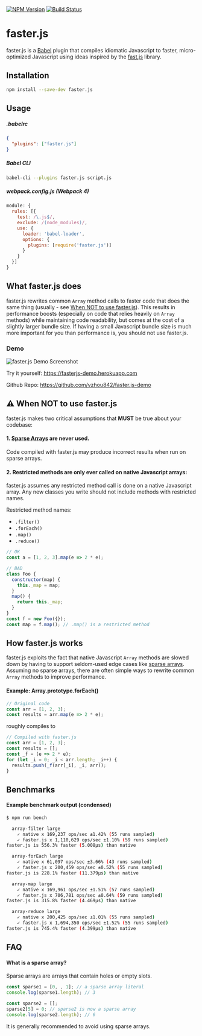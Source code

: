 [![NPM Version](https://img.shields.io/npm/v/faster.js.svg)](https://www.npmjs.com/package/faster.js)
[![Build Status](https://travis-ci.org/vzhou842/faster.js.svg?branch=master)](https://travis-ci.org/vzhou842/faster.js)

# faster.js

faster.js is a [Babel](https://babeljs.io/) plugin that compiles idiomatic Javascript to faster, micro-optimized Javascript using ideas inspired by the [fast.js](https://github.com/codemix/fast.js) library.

## Installation
```bash
npm install --save-dev faster.js
```

## Usage

##### .babelrc
```json
{
  "plugins": ["faster.js"]
}
```

##### Babel CLI
```bash
babel-cli --plugins faster.js script.js
```

##### webpack.config.js (Webpack 4)
```js
module: {
  rules: [{
    test: /\.js$/,
    exclude: /(node_modules)/,
    use: {
      loader: 'babel-loader',
      options: {
        plugins: [require('faster.js')]
      }
    }
  }]
}
```

## What faster.js does

faster.js rewrites common `Array` method calls to faster code that does the same thing (usually - see [When NOT to use faster.js](#warning-when-not-to-use-fasterjs)). This results in performance boosts (especially on code that relies heavily on `Array` methods) while maintaining code readability, but comes at the cost of a slightly larger bundle size. If having a small Javascript bundle size is much more important for you than performance is, you should not use faster.js.

### Demo
![faster.js Demo Screenshot](https://fasterjs-demo.herokuapp.com/img/screenshot.png)

Try it yourself: https://fasterjs-demo.herokuapp.com

Github Repo: https://github.com/vzhou842/faster.js-demo

## :warning: When NOT to use faster.js

faster.js makes two critical assumptions that **MUST** be true about your codebase:

#### 1. [Sparse Arrays](#what-is-a-sparse-array) are never used.
Code compiled with faster.js may produce incorrect results when run on sparse arrays.

#### 2. Restricted methods are only ever called on native Javascript arrays:
faster.js assumes any restricted method call is done on a native Javascript array. Any new classes you write should not include methods with restricted names.

Restricted method names:
- `.filter()`
- `.forEach()`
- `.map()`
- `.reduce()`

```js
// OK
const a = [1, 2, 3].map(e => 2 * e);

// BAD
class Foo {
  constructor(map) {
    this._map = map;
  }
  map() {
    return this._map;
  }
}
const f = new Foo({});
const map = f.map(); // .map() is a restricted method
```

## How faster.js works
faster.js exploits the fact that native Javascript `Array` methods are slowed down by having to support seldom-used edge cases like [sparse arrays](#what-is-a-sparse-array). Assuming no sparse arrays, there are often simple ways to rewrite common `Array` methods to improve performance.

#### Example: Array.prototype.forEach()

```js
// Original code
const arr = [1, 2, 3];
const results = arr.map(e => 2 * e);
```

roughly compiles to

```js
// Compiled with faster.js
const arr = [1, 2, 3];
const results = [];
const _f = (e => 2 * e);
for (let _i = 0; _i < arr.length; _i++) {
  results.push(_f(arr[_i], _i, arr));
}
```

## Benchmarks

#### Example benchmark output (condensed)
```bash
$ npm run bench

  array-filter large
    ✓ native x 169,237 ops/sec ±1.42% (55 runs sampled)
    ✓ faster.js x 1,110,629 ops/sec ±1.10% (59 runs sampled)
faster.js is 556.3% faster (5.008μs) than native

  array-forEach large
    ✓ native x 61,097 ops/sec ±3.66% (43 runs sampled)
    ✓ faster.js x 200,459 ops/sec ±0.52% (55 runs sampled)
faster.js is 228.1% faster (11.379μs) than native

  array-map large
    ✓ native x 169,961 ops/sec ±1.51% (57 runs sampled)
    ✓ faster.js x 706,781 ops/sec ±0.64% (59 runs sampled)
faster.js is 315.8% faster (4.469μs) than native

  array-reduce large
    ✓ native x 200,425 ops/sec ±1.01% (55 runs sampled)
    ✓ faster.js x 1,694,350 ops/sec ±1.52% (55 runs sampled)
faster.js is 745.4% faster (4.399μs) than native
```

## FAQ

#### What is a sparse array?
Sparse arrays are arrays that contain holes or empty slots.

```js
const sparse1 = [0, , 1]; // a sparse array literal
console.log(sparse1.length); // 3

const sparse2 = [];
sparse2[5] = 0; // sparse2 is now a sparse array
console.log(sparse2.length); // 6
```

It is generally recommended to avoid using sparse arrays.
